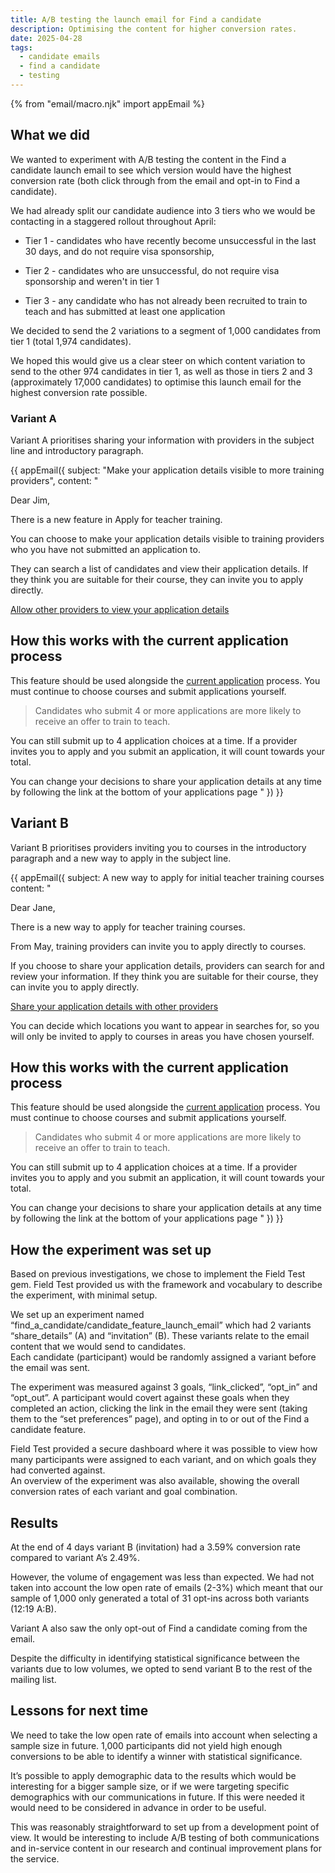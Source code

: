 ```yaml
---
title: A/B testing the launch email for Find a candidate
description: Optimising the content for higher conversion rates.
date: 2025-04-28
tags:
  - candidate emails
  - find a candidate
  - testing
---
```


{% from "email/macro.njk" import appEmail %}

## What we did

We wanted to experiment with A/B testing the content in the Find a candidate launch email to see which version would have the highest conversion rate (both click through from the email and opt-in to Find a candidate).

We had already split our candidate audience into 3 tiers who we would be contacting in a staggered rollout throughout April:

* Tier 1 - candidates who have recently become unsuccessful in the last 30 days, and do not require visa sponsorship,  

* Tier 2 - candidates who are unsuccessful, do not require visa sponsorship and weren't in tier 1

* Tier 3 - any candidate who has not already been recruited to train to teach and has submitted at least one application

We decided to send the 2 variations to a segment of 1,000 candidates from tier 1 (total 1,974 candidates).  

We hoped this would give us a clear steer on which content variation to send to the other 974 candidates in tier 1, as well as those in tiers 2 and 3 (approximately 17,000 candidates) to optimise this launch email for the highest conversion rate possible.

### Variant A

Variant A prioritises sharing your information with providers in the subject line and introductory paragraph.

{{ appEmail({
subject: "Make your application details visible to more training providers",
content: "
  
  Dear Jim,

  There is a new feature in Apply for teacher training.

  You can choose to make your application details visible to training providers who you have not submitted an application to.

  They can search a list of candidates and view their application details. If they think you are suitable for their course, they can invite you to apply directly.

  [Allow other providers to view your application details](https://www.apply-for-teacher-training.service.gov.uk/support/sign-in)

## How this works with the current application process

  This feature should be used alongside the [current application](https://www.apply-for-teacher-training.service.gov.uk/candidate/about-the-teacher-training-application-process) process. You must continue to choose courses and submit applications yourself.

  > Candidates who submit 4 or more applications are more likely to receive an offer to train to teach.

  You can still submit up to 4 application choices at a time. If a provider invites you to apply and you submit an application, it will count towards your total.

  You can change your decisions to share your application details at any time by following the link at the bottom of your applications page
" }) }}

## Variant B

Variant B prioritises providers inviting you to courses in the introductory paragraph and a new way to apply in the subject line.

{{ appEmail({
  subject: A new way to apply for initial teacher training courses
  content: "
  
  Dear Jane,

  There is a new way to apply for teacher training courses.

  From May, training providers can invite you to apply directly to courses.

  If you choose to share your application details, providers can search for and review your information. If they think you are suitable for their course, they can invite you to apply directly.

  [Share your application details with other providers](https://www.apply-for-teacher-training.service.gov.uk/support/sign-in)

  You can decide which locations you want to appear in searches for, so you will only be invited to apply to courses in areas you have chosen yourself.

## How this works with the current application process

  This feature should be used alongside the [current application](https://www.apply-for-teacher-training.service.gov.uk/candidate/about-the-teacher-training-application-process) process. You must continue to choose courses and submit applications yourself.

  > Candidates who submit 4 or more applications are more likely to receive an offer to train to teach.

  You can still submit up to 4 application choices at a time. If a provider invites you to apply and you submit an application, it will count towards your total.

  You can change your decisions to share your application details at any time by following the link at the bottom of your applications page
" }) }}

## How the experiment was set up

Based on previous investigations, we chose to implement the Field Test gem. Field Test provided us with the framework and vocabulary to describe the experiment, with minimal setup.

We set up an experiment named “find_a_candidate/candidate_feature_launch_email” which had 2 variants “share_details” (A) and “invitation” (B). These variants relate to the email content that we would send to candidates.  
Each candidate (participant) would be randomly assigned a variant before the email was sent.

The experiment was measured against 3 goals, “link_clicked”, “opt_in” and “opt_out”. A participant would covert against these goals when they completed an action, clicking the link in the email they were sent (taking them to the “set preferences” page), and opting in to or out of the Find a candidate feature.  

Field Test provided a secure dashboard where it was possible to view how many participants were assigned to each variant, and on which goals they had converted against.  
An overview of the experiment was also available, showing the overall conversion rates of each variant and goal combination.  

## Results

At the end of 4 days variant B (invitation) had a 3.59% conversion rate compared to variant A’s 2.49%.

However, the volume of engagement was less than expected. We had not taken into account the low open rate of emails (2-3%) which meant that our sample of 1,000 only generated a total of 31 opt-ins across both variants (12:19 A:B).

Variant A also saw the only opt-out of Find a candidate coming from the email.

Despite the difficulty in identifying statistical significance between the variants due to low volumes,  we opted to send variant B to the rest of the mailing list.

## Lessons for next time

We need to take the low open rate of emails into account when selecting a sample size in future. 1,000 participants did not yield high enough conversions to be able to identify a winner with statistical significance.  

It’s possible to apply demographic data to the results which would be interesting for a bigger sample size, or if we were targeting specific demographics with our communications in future. If this were needed it would need to be considered in advance in order to be useful.

This was reasonably straightforward to set up from a development point of view. It would be interesting to include A/B testing of both communications and in-service content in our research and continual improvement plans for the service.
